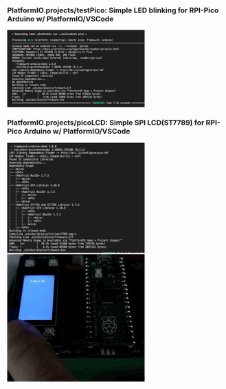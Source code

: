 
### PlatformIO.projects/testPico: Simple LED blinking for RPI-Pico Arduino w/ PlatformIO/VSCode<br>
<img src="PlatformIO_testPico.png" width=320> 

### PlatformIO.projects/picoLCD: Simple SPI LCD(ST7789) for RPI-Pico Arduino w/ PlatformIO/VSCode<br>

 <img src="PicoLCDbuild0528.png" width=320> <img src="https://github.com/jmysu/RPi-Pico/blob/main/pic/PicoLCD7789_0528.gif">
